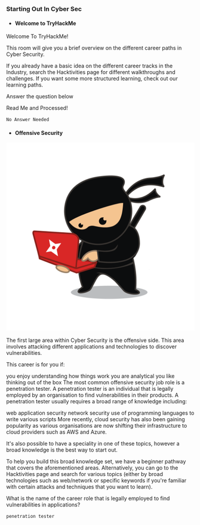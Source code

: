 ### Starting Out In Cyber Sec
- #### Welcome to TryHackMe

Welcome To TryHackMe! 

This room will give you a brief overview on the different career paths in Cyber Security. 

If you already have a basic idea on the different career tracks in the Industry, search the Hacktivities page for different walkthroughs and challenges. If you want some more structured learning, check out our learning paths.

Answer the question below

Read Me and Processed!
```
No Answer Needed
```

- #### Offensive Security

![](https://github.com/faizH3/tryhackme/blob/main/complete%20beginner/introduction/img/ninja.png)

The first large area within Cyber Security is the offensive side. This area involves attacking different applications and technologies to discover vulnerabilities.

This career is for you if:

you enjoy understanding how things work
you are analytical
you like thinking out of the box
The most common offensive security job role is a penetration tester. A penetration tester is an individual that is legally employed by an organisation to find vulnerabilities in their products. A penetration tester usually requires a broad range of knowledge including:

web application security
network security
use of programming languages to write various scripts
More recently, cloud security has also been gaining popularity as various organisations are now shifting their infrastructure to cloud providers such as AWS and Azure.

It's also possible to have a speciality in one of these topics, however a broad knowledge is the best way to start out.

To help you build this broad knowledge set, we have a beginner pathway that covers the aforementioned areas. Alternatively, you can go to the Hacktivities page and search for various topics (either by broad technologies such as web/network or specific keywords if you're familiar with certain attacks and techniques that you want to learn).

What is the name of the career role that is legally employed to find vulnerabilities in applications?
```
penetration tester
```